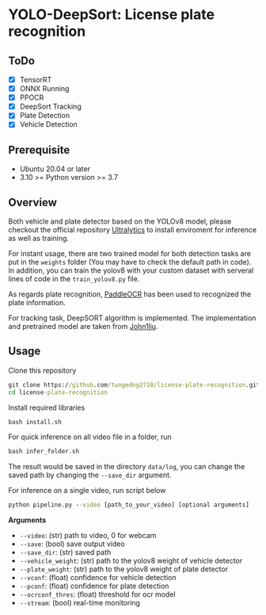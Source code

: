 # YOLO-DeepSort: License plate recognition
## ToDo
- [x] TensorRT
- [x] ONNX Running
- [x] PPOCR
- [x] DeepSort Tracking 
- [x] Plate Detection
- [x] Vehicle Detection

## Prerequisite
* Ubuntu 20.04 or later
* 3.10 >= Python version >= 3.7

## Overview
Both vehicle and plate detector based on the YOLOv8 model, please checkout the official repository [Ultralytics](https://github.com/ultralytics/ultralytics) to install enviroment for inference as well as training.

For instant usage, there are two trained model for both detection tasks are put in the ```weights``` folder (You may have to check the default path in code). In addition, you can train the yolov8 with your custom dataset with serveral lines of code in the ```train_yolov8.py``` file.

As regards plate recognition, [PaddleOCR](https://github.com/PaddlePaddle/PaddleOCR) has been used to recognized the plate information. 

For tracking task, DeepSORT algorithm is implemented. The implementation and pretrained model are taken from [John1liu](https://github.com/John1liu/YOLOV5-DeepSORT-Vehicle-Tracking-Master).


## Usage
Clone this repository
```bat
git clone https://github.com/tungedng2710/license-plate-recognition.git
cd license-plate-recognition
```
Install required libraries
```bat
bash install.sh
```

For quick inference on all video file in a folder, run 
```bat
bash infer_folder.sh
```

The result would be saved in the directory ```data/log```, you can change the saved path by changing the ```--save_dir``` argument.

For inference on a single video, run script below
```bat
python pipeline.py --video [path_to_your_video] [optional arguments]
```
**Arguments**
- ```--video```: (str) path to video, 0 for webcam
- ```--save```: (bool) save output video
- ```--save_dir```: (str) saved path
- ```--vehicle_weight```: (str) path to the yolov8 weight of vehicle detector
- ```--plate_weight```: (str) path to the yolov8 weight of plate detector
- ```--vconf```: (float) confidence for vehicle detection
- ```--pconf```: (float) confidence for plate detection
- ```--ocrconf_thres```: (float) threshold for ocr model
- ```--stream```: (bool) real-time monitoring
